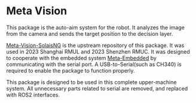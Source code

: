 # Meta Vision

This package is the auto-aim system for the robot.
It analyzes the image from the camera and sends the target position to the decision layer.

[Meta-Vision-SolaisNG](https://github.com/Meta-Team/Meta-Vision-SolaisNG/tree/humble) is the upstream repository of this package.
It was used in 2023 Shanghai RMUL and 2023 Shenzhen RMUC.
It was designed to cooperate with the embedded system [Meta-Embedded](https://github.com/Meta-Team/Meta-Embedded) by communicating with the serial port.
A USB-to-Serial(such as CH340) is required to enable the package to function properly.

This package is designed to be used in this complete upper-machine system.
All unnecessary parts related to serial are removed, and replaced with ROS2 interfaces.